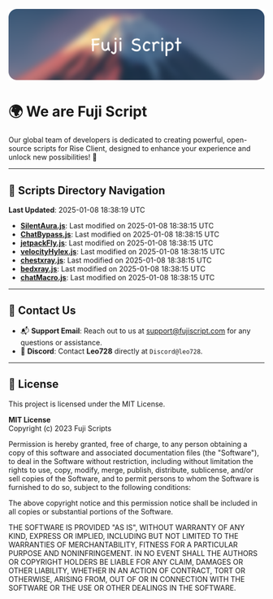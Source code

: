![Banner](.github/b.webp)

# 🌍 **We are Fuji Script**

Our global team of developers is dedicated to creating powerful, open-source scripts for Rise Client, designed to enhance your experience and unlock new possibilities! 🌟

---
<!-- SCRIPTS_NAVIGATION_START -->
## 📂 **Scripts Directory Navigation**

**Last Updated**: 2025-01-08 18:38:19 UTC

- **[SilentAura.js](scripts/SilentAura.js)**: Last modified on 2025-01-08 18:38:15 UTC
- **[ChatBypass.js](scripts/ChatBypass.js)**: Last modified on 2025-01-08 18:38:15 UTC
- **[jetpackFly.js](scripts/jetpackFly.js)**: Last modified on 2025-01-08 18:38:15 UTC
- **[velocityHylex.js](scripts/velocityHylex.js)**: Last modified on 2025-01-08 18:38:15 UTC
- **[chestxray.js](scripts/chestxray.js)**: Last modified on 2025-01-08 18:38:15 UTC
- **[bedxray.js](scripts/bedxray.js)**: Last modified on 2025-01-08 18:38:15 UTC
- **[chatMacro.js](scripts/chatMacro.js)**: Last modified on 2025-01-08 18:38:15 UTC

<!-- SCRIPTS_NAVIGATION_END -->

---

## 💬 **Contact Us**  
- 📬 **Support Email**: Reach out to us at [support@fujiscript.com](mailto:support@fujiscript.com) for any questions or assistance.  
- 💬 **Discord**: Contact **Leo728** directly at `Discord@leo728`.

---

## 📜 **License**

This project is licensed under the MIT License.  

**MIT License**  
Copyright (c) 2023 Fuji Scripts  

Permission is hereby granted, free of charge, to any person obtaining a copy of this software and associated documentation files (the "Software"), to deal in the Software without restriction, including without limitation the rights to use, copy, modify, merge, publish, distribute, sublicense, and/or sell copies of the Software, and to permit persons to whom the Software is furnished to do so, subject to the following conditions:  

The above copyright notice and this permission notice shall be included in all copies or substantial portions of the Software.  

THE SOFTWARE IS PROVIDED "AS IS", WITHOUT WARRANTY OF ANY KIND, EXPRESS OR IMPLIED, INCLUDING BUT NOT LIMITED TO THE WARRANTIES OF MERCHANTABILITY, FITNESS FOR A PARTICULAR PURPOSE AND NONINFRINGEMENT. IN NO EVENT SHALL THE AUTHORS OR COPYRIGHT HOLDERS BE LIABLE FOR ANY CLAIM, DAMAGES OR OTHER LIABILITY, WHETHER IN AN ACTION OF CONTRACT, TORT OR OTHERWISE, ARISING FROM, OUT OF OR IN CONNECTION WITH THE SOFTWARE OR THE USE OR OTHER DEALINGS IN THE SOFTWARE.  

